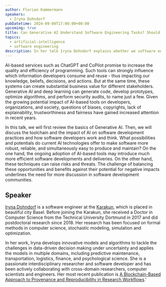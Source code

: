 ```yaml
---
author: Florian Kammermann
speakers:
  - Iryna Dohndorf
pubDatetime: 2024-09-09T17:00:00+00:00
upcoming: true
title: Can Generative AI Understand Software Engineering Tasks? Should You Worry?
topics:
  - artificial-intelligence
  - software engineering
description: In her talk Iryna Dohndorf explains whether we software engineers should embrace Generative AI and Deep Learning for our daily work or whether we should worry about our jobs instead.
---
```


AI-based services such as ChatGPT and CoPilot promise to increase the quality and efficiency of programming. Such tools can strongly influence which information developers consume and reuse - thus impacting our knowledge, beliefs, decisions, and actions. But at the same time, these systems can create substantial business value for different stakeholders. Generative AI and deep learning can generate code, develop prototypes, optimize algorithms, and perform security audits, to name just a few. Given the growing potential impact of AI-based tools on developers, organizations, and society, questions of biases, copyrights, lack of explainability, trustworthiness and fairness have gained increased attention in recent years.

In this talk, we will first review the basics of Generative AI. Then, we will discuss the toolchain and the impact of AI on software development practices and how software developers work and think. What possibilities and potentials do current AI technologies offer to make software more robust, reliable, and simultaneously easy to produce and maintain? On the one hand, the ongoing adoption of AI-based tools may introduce much more efficient software developments and deliveries. On the other hand, these techniques can raise risks and threats. The challenge of balancing these opportunities and benefits against their potential for negative impacts underlines the need for more discussion in software development communities.

## Speaker

[Iryna Dohndorf](https://www.linkedin.com/in/iryna-dohndorf/) is a software engineer at the [Karakun](https://karakun.com), which is placed in beautiful city Basel. Before joining the Karakun, she received a Doctor in Computer Science from the Technical University Dortmund in 2017 and did postdoctoral research since 2018. Her research has been focused on formal methods in computer science, stochastic modeling, simulation and optimization.

In her work, Iryna develops innovative models and algorithms to tackle the challenges in data-driven decision making under uncertainty and applies the models in multiple domains, including predictive maintenance, transportation, logistics, finance, and psychological science. She is a passionate interdisciplinary researcher and software developer and has been actively collaborating with cross-domain researchers, computer scientists and engineers. Her most recent publication is [A Blockchain-Based Approach to Provenance and Reproducibility in Research Workflows](https://elib.dlr.de/142470/1/212995_1.pdf).'
